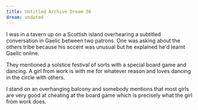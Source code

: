 ```yaml
---
title: Untitled Archive Dream 36
dream: undated
---
```


I was in a tavern up on a Scottish island overhearing a subtitled conversation in Gaelic between two patrons. One was asking about the others tribe because his accent was unusual but he explained he'd learnt Gaelic online.

They mentioned a solstice festival of sorts with a special board game and dancing. A girl from work <!-- AM --> is with me for whatever reason and loves dancing in the circle with others.

I stand on an overhanging balcony and somebody mentions that most girls are very good at cheating at the board game which is precisely what the girl from work does.